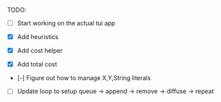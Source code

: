 TODO:
- [ ] Start working on the actual tui app

- [x] Add heuristics
- [x] Add cost helper
- [x] Add total cost
- [-] Figure out how to manage X,Y,String literals
- [ ] Update loop to setup queue -> append -> remove -> diffuse -> repeat

